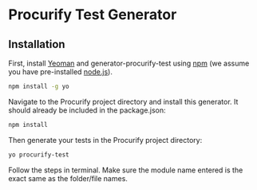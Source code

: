 # Procurify Test Generator

## Installation

First, install [Yeoman](http://yeoman.io) and generator-procurify-test using [npm](https://www.npmjs.com/) (we assume you have pre-installed [node.js](https://nodejs.org/)).

```bash
npm install -g yo
```

Navigate to the Procurify project directory and install this generator. It should already be included in the package.json:

```bash
npm install
```

Then generate your tests in the Procurify project directory:

```bash
yo procurify-test
```

Follow the steps in terminal. Make sure the module name entered is the exact same as the folder/file names.


